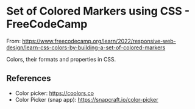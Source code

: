 # Set of Colored Markers using CSS - FreeCodeCamp

From: https://www.freecodecamp.org/learn/2022/responsive-web-design/learn-css-colors-by-building-a-set-of-colored-markers

Colors, their formats and properties in CSS.

## References

- Color picker: https://coolors.co
- Color Picker (snap app): https://snapcraft.io/color-picker
